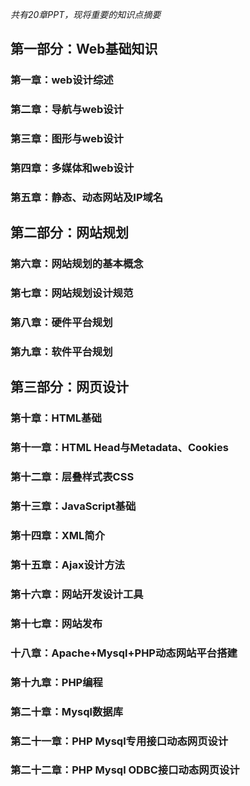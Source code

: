 
*共有20章PPT，现将重要的知识点摘要*

## 第一部分：Web基础知识

### 第一章：web设计综述

### 第二章：导航与web设计

### 第三章：图形与web设计

### 第四章：多媒体和web设计

### 第五章：静态、动态网站及IP域名

## 第二部分：网站规划

### 第六章：网站规划的基本概念

### 第七章：网站规划设计规范

### 第八章：硬件平台规划

### 第九章：软件平台规划

## 第三部分：网页设计

### 第十章：HTML基础

### 第十一章：HTML Head与Metadata、Cookies

### 第十二章：层叠样式表CSS

### 第十三章：JavaScript基础

### 第十四章：XML简介

### 第十五章：Ajax设计方法

### 第十六章：网站开发设计工具

### 第十七章：网站发布

### 十八章：Apache+Mysql+PHP动态网站平台搭建

### 第十九章：PHP编程

### 第二十章：Mysql数据库

### 第二十一章：PHP Mysql专用接口动态网页设计

### 第二十二章：PHP Mysql ODBC接口动态网页设计
